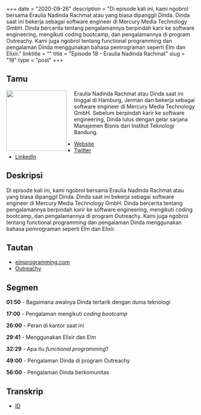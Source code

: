 +++
date = "2020-09-26"
description = "Di episode kali ini, kami ngobrol bersama Eraulia Nadinda Rachmat atau yang biasa dipanggil Dinda. Dinda saat ini bekerja sebagai software engineer di Mercury Media Technology GmbH. Dinda bercerita tentang pengalamannya berpindah karir ke software engineering, mengikuti coding bootcamp, dan pengalamannya di program Outreachy. Kami juga ngobrol tentang functional programming dan pengalaman Dinda menggunakan bahasa pemrograman seperti Elm dan Elixir."
linktitle = ""
title = "Episode 18 - Eraulia Nadinda Rachmat"
slug = "18"
type = "post"
+++

## Tamu

<img style="float: left; width: 160px; margin-right: 20px;" src="/img/ep18.jpg">

Eraulia Nadinda Rachmat atau Dinda saat ini tinggal di Hamburg, Jerman dan bekerja sebagai software engineer di Mercury Media Technology GmbH. Sebelum berpindah karir ke software engineering, Dinda lulus dengan gelar sarjana Manajemen Bisnis dari Institut Teknologi Bandung.

- [Website](https://nadinda.dev/)
- [Twitter](https://twitter.com/nadindadev)
- [LinkedIn](https://www.linkedin.com/in/eraulianr/)

## Deskripsi

Di episode kali ini, kami ngobrol bersama Eraulia Nadinda Rachmat atau yang biasa dipanggil Dinda. Dinda saat ini bekerja sebagai software engineer di Mercury Media Technology GmbH. Dinda bercerita tentang pengalamannya berpindah karir ke software engineering, mengikuti coding bootcamp, dan pengalamannya di program Outreachy. Kami juga ngobrol tentang functional programming dan pengalaman Dinda menggunakan bahasa pemrograman seperti Elm dan Elixir.

<div class="audioplayer">
    <audio>
        <source src="https://anchor.fm/s/9cae1b8/podcast/play/19008344/https%3A%2F%2Fd3ctxlq1ktw2nl.cloudfront.net%2Fstaging%2F2020-8-3%2Fe9da8aca-c072-9f20-6f2c-4b093dfbe468.mp3" rel="preload" as="audio">
    </audio>
</div>

## Tautan

- [elmprogramming.com](http://elmprogramming.com)
- [Outreachy](https://www.outreachy.org/)

## Segmen

**01:50** - Bagaimana awalnya Dinda tertarik dengan dunia teknologi

**17:00** - Pengalaman mengikuti _coding bootcamp_

**26:00** - Peran di kantor saat ini

**29:41** - Menggunakan Elixir dan Elm

**32:29** - Apa itu _functional programming_?

**49:00** - Pengalaman Dinda di program Outreachy

**56:00** - Pengalaman Dinda berkomunitas

## Transkrip

- [ID](transcript)
